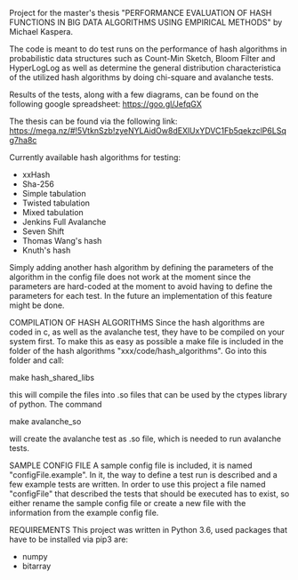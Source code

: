 Project for the master's thesis "PERFORMANCE EVALUATION OF HASH FUNCTIONS 
IN BIG DATA ALGORITHMS USING EMPIRICAL METHODS" by Michael Kaspera.

The code is meant to do test runs on the performance of hash algorithms in 
probabilistic data structures such as Count-Min Sketch, Bloom Filter and 
HyperLogLog as well as determine the general distribution characteristica 
of the utilized hash algorithms by doing chi-square and avalanche tests.

Results of the tests, along with a few diagrams,  can be found on the following
google spreadsheet: https://goo.gl/JefqGX

The thesis can be found via the following link:
https://mega.nz/#!5VtknSzb!zyeNYLAidOw8dEXlUxYDVC1Fb5qekzclP6LSqg7ha8c

Currently available hash algorithms for testing:
 - xxHash
 - Sha-256
 - Simple tabulation
 - Twisted tabulation
 - Mixed tabulation
 - Jenkins Full Avalanche
 - Seven Shift
 - Thomas Wang's hash
 - Knuth's hash

Simply adding another hash algorithm by defining the parameters of the algorithm
in the config file does not work at the moment since the parameters are
hard-coded at the moment to avoid having to define the parameters for each
test. 
In the future an implementation of this feature might be done.


COMPILATION OF HASH ALGORITHMS
Since the hash algorithms are coded in c, as well as the avalanche test, they
have to be compiled on your system first. To make this as easy as possible
a make file is included in the folder of the hash algorithms 
"xxx/code/hash\_algorithms". Go into this folder and call:

make hash\_shared\_libs

this will compile the files into .so files that can be used by the ctypes 
library of python.
The command

make avalanche\_so

will create the avalanche test as .so file, which is needed to run avalanche 
tests.


SAMPLE CONFIG FILE
A sample config file is included, it is named "configFile.example".
In it, the way to define a test run is described and a few example tests
are written. In order to use this project a file named "configFile" that
described the tests that should be executed has to exist, so either rename
the sample config file or create a new file with the information from
the example config file.


REQUIREMENTS
This project was written in Python 3.6, used packages that have to be installed
via pip3 are:
 - numpy
 - bitarray
